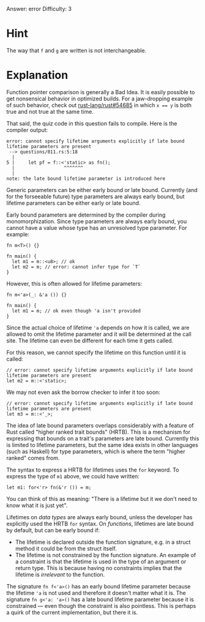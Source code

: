 Answer: error
Difficulty: 3

# Hint

The way that `f` and `g` are written is not interchangeable.

# Explanation

Function pointer comparison is generally a Bad Idea. It is easily possible to
get nonsensical behavior in optimized builds. For a jaw-dropping example of such
behavior, check out [rust-lang/rust#54685] in which `x == y` is both true and
not true at the same time.

[rust-lang/rust#54685]: https://github.com/rust-lang/rust/issues/54685

That said, the quiz code in this question fails to compile. Here is the compiler
output:

```
error: cannot specify lifetime arguments explicitly if late bound lifetime parameters are present
 --> questions/011.rs:5:18
  |
5 |     let pf = f::<'static> as fn();
  |                  ^^^^^^^
  |
note: the late bound lifetime parameter is introduced here
```

Generic parameters can be either early bound or late bound. Currently (and for
the forseeable future) type parameters are always early bound, but lifetime
parameters can be either early or late bound.

Early bound parameters are determined by the compiler during monomorphization.
Since type parameters are always early bound, you cannot have a value whose
type has an unresolved type parameter. For example:

```
fn m<T>() {}

fn main() {
  let m1 = m::<u8>; // ok
  let m2 = m; // error: cannot infer type for `T`
}
```

However, this is often allowed for lifetime parameters:

```
fn m<'a>(_: &'a ()) {}

fn main() {
  let m1 = m; // ok even though 'a isn't provided
}
```

Since the actual choice of lifetime `'a` depends on how it is called, we are
allowed to omit the lifetime parameter and it will be determined at the call
site. The lifetime can even be different for each time it gets called.

For this reason, we cannot specify the lifetime on this function until it is
called:

```
// error: cannot specify lifetime arguments explicitly if late bound lifetime parameters are present
let m2 = m::<'static>;
```

We may not even ask the borrow checker to infer it too soon:

```
// error: cannot specify lifetime arguments explicitly if late bound lifetime parameters are present
let m3 = m::<'_>;
```

The idea of late bound parameters overlaps considerably with a feature of Rust
called "higher ranked trait bounds" (HRTB). This is a mechanism for expressing
that bounds on a trait's parameters are late bound. Currently this is limited to
lifetime parameters, but the same idea exists in other languages (such as
Haskell) for type parameters, which is where the term "higher ranked" comes
from.

The syntax to express a HRTB for lifetimes uses the `for` keyword. To express
the type of `m1` above, we could have written:

```
let m1: for<'r> fn(&'r ()) = m;
```

You can think of this as meaning: "There is a lifetime but it we don't need to
know what it is just yet".

Lifetimes on _data types_ are always early bound, unless the developer has
explicitly used the HRTB `for` syntax. On _functions_, lifetimes are late bound
by default, but can be early bound if:

* The lifetime is declared outside the function signature, e.g. in a struct
  method it could be from the struct itself.
* The lifetime is not constrained by the function signature. An example of a
  constraint is that the lifetime is used in the type of an argument or return
  type. This is because having no constraints implies that the lifetime is
  _irrelevant_ to the function.

The signature `fn f<'a>()` has an early bound lifetime parameter because the
lifetime `'a` is not used and therefore it doesn't matter what it is. The
signature `fn g<'a: 'a>()` has a late bound lifetime parameter because it is
constrained — even though the constraint is also pointless. This is perhaps a
quirk of the current implementation, but there it is.
